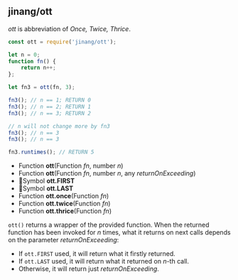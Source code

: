 ##	jinang/ott

*ott* is abbreviation of *Once, Twice, Thrice*.

```javascript
const ott = require('jinang/ott');

let n = 0;
function fn() {
    return n++;
};

let fn3 = ott(fn, 3);

fn3(); // n == 1; RETURN 0
fn3(); // n == 2; RETURN 1
fn3(); // n == 3; RETURN 2

// n will not change more by fn3
fn3(); // n == 3
fn3(); // n == 3

fn3.runtimes(); // RETURN 5
```

*   Function __ott__(Function *fn*, number *n*)
*   Function __ott__(Function *fn*, number *n*, any *returnOnExceeding*)
*   Symbol __ott.FIRST__
*   Symbol __ott.LAST__
*   Function __ott.once__(Function *fn*)
*   Function __ott.twice__(Function *fn*)
*   Function __ott.thrice__(Function *fn*)

`ott()` returns a wrapper of the provided function. When the returned function has been invoked for *n* times, what it returns on next calls depends on the parameter *returnOnExceeding*:
*   If `ott.FIRST` used, it will return what it firstly returned. 
*   If `ott.LAST` used, it will return what it returned on *n*-th call.
*   Otherwise, it will return just *returnOnExceeding*.
